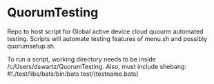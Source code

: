 # QuorumTesting
Repo to host script for Global active device cloud quourm automated testing.
Scripts will automate testing features of menu.sh and possibly quorumsetup.sh.

To run a script, working directory needs to be inside /c/Users/dswartz/QuorumTesting.
Also, must include shebang: #!./test/libs/bats/bin/bats test/(testname.bats) 
